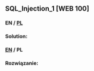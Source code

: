 ## SQL_Injection_1 [WEB 100]

>

### EN / [PL](#rozwiązanie)

### Solution:

### [EN](#solution) / PL

### Rozwiązanie:

